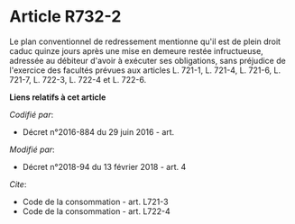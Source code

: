 # Article R732-2

Le plan conventionnel de redressement mentionne qu'il est de plein droit caduc quinze jours après une mise en demeure restée
infructueuse, adressée au débiteur d'avoir à exécuter ses obligations, sans préjudice de l'exercice des facultés prévues aux
articles L. 721-1, L. 721-4, L. 721-6, L. 721-7, L. 722-3, L. 722-4 et L. 722-6.

**Liens relatifs à cet article**

_Codifié par_:

  - Décret n°2016-884 du 29 juin 2016 - art.

_Modifié par_:

  - Décret n°2018-94 du 13 février 2018 - art. 4

_Cite_:

  - Code de la consommation - art. L721-3
  - Code de la consommation - art. L722-4
